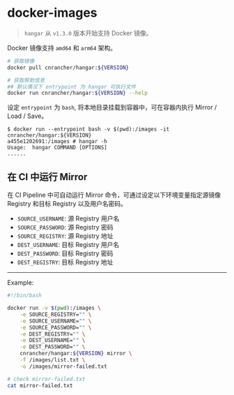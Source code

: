# docker-images

> `hangar` 从 `v1.3.0` 版本开始支持 Docker 镜像。

Docker 镜像支持 `amd64` 和 `arm64` 架构。

```sh
# 获取镜像
docker pull cnrancher/hangar:${VERSION}

# 获取帮助信息
## 默认情况下 entrypoint 为 hangar 可执行文件
docker run cnrancher/hangar:${VERSION} --help
```

设定 `entrypoint` 为 `bash`, 将本地目录挂载到容器中，可在容器内执行 Mirror / Load / Save。

```console
$ docker run --entrypoint bash -v $(pwd):/images -it cnrancher/hangar:${VERSION}
a455e1202691:/images # hangar -h
Usage:	hangar COMMAND [OPTIONS]
......
```

## 在 CI 中运行 Mirror

在 CI Pipeline 中可自动运行 Mirror 命令，可通过设定以下环境变量指定源镜像 Registry 和目标 Registry 以及用户名密码。

- `SOURCE_USERNAME`: 源 Registry 用户名
- `SOURCE_PASSWORD`: 源 Registry 密码
- `SOURCE_REGISTRY`: 源 Registry 地址
- `DEST_USERNAME`: 目标 Registry 用户名
- `DEST_PASSWORD`: 目标 Registry 密码
- `DEST_REGISTRY`: 目标 Registry 地址

----

Example:

```bash
#!/bin/bash

docker run -v $(pwd):/images \
    -e SOURCE_REGISTRY="" \
    -e SOURCE_USERNAME="" \
    -e SOURCE_PASSWORD="" \
    -e DEST_REGISTRY="" \
    -e DEST_USERNAME="" \
    -e DEST_PASSWORD="" \
    cnrancher/hangar:${VERSION} mirror \
    -f /images/list.txt \
    -o /images/mirror-failed.txt

# check mirror-failed.txt
cat mirror-failed.txt
```
